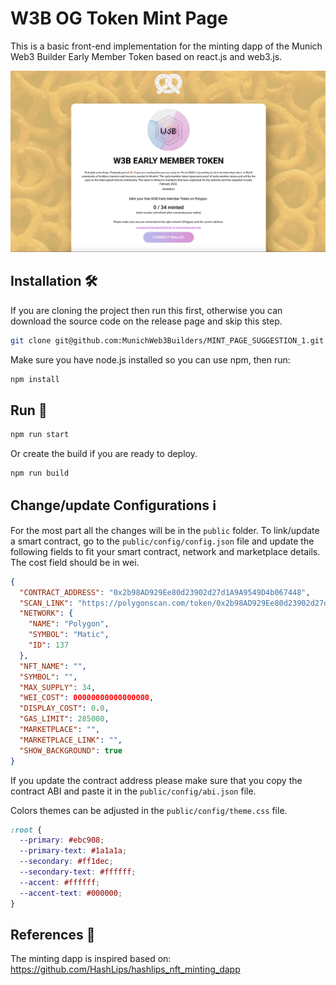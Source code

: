 # W3B OG Token Mint Page

This is a basic front-end implementation for the minting dapp of the Munich Web3 Builder Early Member Token based on react.js and web3.js.

![Screenshot Mint Dapp](Screenshot.png)

## Installation 🛠️

If you are cloning the project then run this first, otherwise you can download the source code on the release page and skip this step.

```sh
git clone git@github.com:MunichWeb3Builders/MINT_PAGE_SUGGESTION_1.git
```

Make sure you have node.js installed so you can use npm, then run:

```sh
npm install
```

## Run 🚀

```sh
npm run start
```

Or create the build if you are ready to deploy.

```sh
npm run build
```

## Change/update Configurations ℹ️

For the most part all the changes will be in the `public` folder. To link/update a smart contract, go to the `public/config/config.json` file and update the following fields to fit your smart contract, network and marketplace details. The cost field should be in wei.

```json
{
  "CONTRACT_ADDRESS": "0x2b98AD929Ee80d23902d27d1A9A9549D4b067448",
  "SCAN_LINK": "https://polygonscan.com/token/0x2b98AD929Ee80d23902d27d1A9A9549D4b067448",
  "NETWORK": {
    "NAME": "Polygon",
    "SYMBOL": "Matic",
    "ID": 137
  },
  "NFT_NAME": "",
  "SYMBOL": "",
  "MAX_SUPPLY": 34,
  "WEI_COST": 00000000000000000,
  "DISPLAY_COST": 0.0,
  "GAS_LIMIT": 285000,
  "MARKETPLACE": "",
  "MARKETPLACE_LINK": "",
  "SHOW_BACKGROUND": true
}
```

If you update the contract address please make sure that you copy the contract ABI and paste it in the `public/config/abi.json` file.


Colors themes can be adjusted in the `public/config/theme.css` file.

```css
:root {
  --primary: #ebc908;
  --primary-text: #1a1a1a;
  --secondary: #ff1dec;
  --secondary-text: #ffffff;
  --accent: #ffffff;
  --accent-text: #000000;
}
```


## References 🔗
The minting dapp is inspired based on: https://github.com/HashLips/hashlips_nft_minting_dapp
